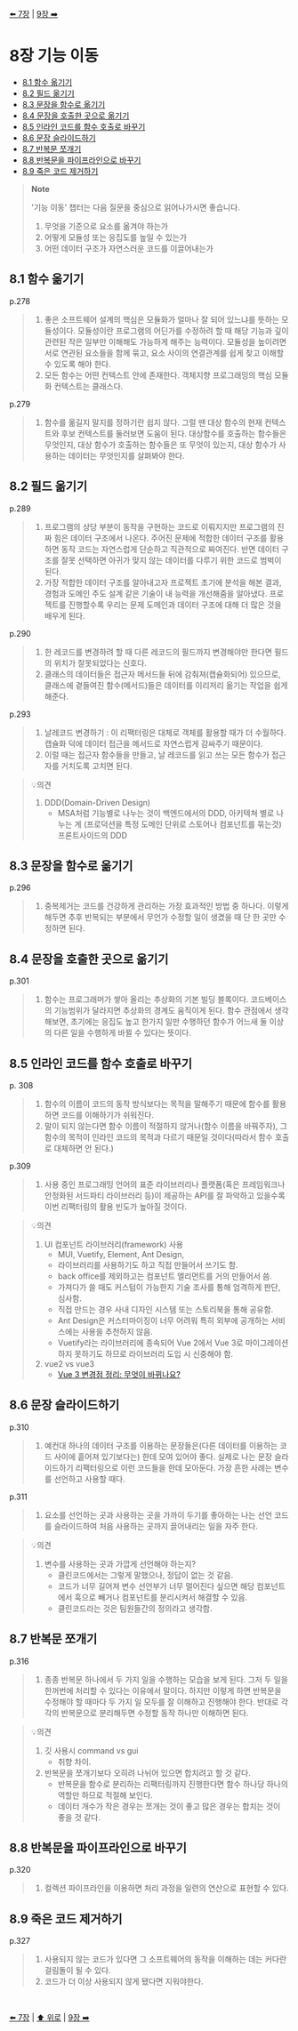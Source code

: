 [⬅️ 7장](https://github.com/read-with-us/refactoring/tree/main/ch07) | [9장 ➡️](https://github.com/read-with-us/refactoring/tree/main/ch09)

# 8장 기능 이동

- [8.1 함수 옮기기](#81-함수-옮기기)
- [8.2 필드 옮기기](#82-필드-옮기기)
- [8.3 문장을 함수로 옮기기](#83-문장을-함수로-옮기기)
- [8.4 문장을 호출한 곳으로 옮기기](#84-문장을-호출한-곳으로-옮기기)
- [8.5 인라인 코드를 함수 호출로 바꾸기](#85-인라인-코드를-함수-호출로-바꾸기)
- [8.6 문장 슬라이드하기](#86-문장-슬라이드하기)
- [8.7 반복문 쪼개기](#87-반복문-쪼개기)
- [8.8 반복문을 파이프라인으로 바꾸기](#88-반복문을-파이프라인으로-바꾸기)
- [8.9 죽은 코드 제거하기](#89-죽은-코드-제거하기)

> **Note**
>
> '기능 이동' 챕터는 다음 질문을 중심으로 읽어나가시면 좋습니다.
>
> 1. 무엇을 기준으로 요소를 옮겨야 하는가
> 2. 어떻게 모듈성 또는 응집도를 높일 수 있는가
> 3. 어떤 데이터 구조가 자연스러운 코드를 이끌어내는가

## 8.1 함수 옮기기

p.278

> 1. 좋은 소프트웨어 설계의 핵심은 모듈화가 얼마나 잘 되어 있느냐를 뜻하는 모듈성이다. 모듈성이란 프로그램의 어딘가를 수정하려 할 때 해당 기능과 깊이 관련된 작은 일부만 이해해도 가능하게 해주는 능력이다. 모듈성을 높이려면 서로 연관된 요소들을 함께 묶고, 요소 사이의 연결관계를 쉽게 찾고 이해할 수 있도록 해야 한다.
> 2. 모든 함수는 어떤 컨텍스트 안에 존재한다. 객체지향 프로그래밍의 핵심 모듈화 컨텍스트는 클래스다.

p.279

> 1. 함수를 옮길지 말지를 정하기란 쉽지 않다. 그럴 땐 대상 함수의 현재 컨텍스트와 후보 컨텍스트를 둘러보면 도움이 된다. 대상함수를 호출하는 함수들은 무엇인지, 대상 함수가 호출하는 함수들은 또 무엇이 있는지, 대상 함수가 사용하는 데이터는 무엇인지를 살펴봐야 한다.

## 8.2 필드 옮기기

p.289

> 1. 프로그램의 상당 부분이 동작을 구현하는 코드로 이뤄지지만 프로그램의 진짜 힘은 데이터 구조에서 나온다. 주어진 문제에 적합한 데이터 구조를 활용하면 동작 코드는 자연스럽게 단순하고 직관적으로 짜여진다. 반면 데이터 구조를 잘못 선택하면 아귀가 맞지 않는 데이터를 다루기 위한 코드로 범벅이 된다.
> 2. 가장 적합한 데이터 구조를 알아내고자 프로젝트 초기에 분석을 해본 결과, 경험과 도메인 주도 설계 같은 기술이 내 능력을 개선해줌을 알아냈다. 프로젝트를 진행할수록 우리는 문제 도메인과 데이터 구조에 대해 더 많은 것을 배우게 된다.

p.290

> 1. 한 레코드를 변경하려 할 때 다른 레코드의 필드까지 변경해야만 한다면 필드의 위치가 잘못되었다는 신호다.
> 2. 클래스의 데이터들은 접근자 메서드들 뒤에 감춰져(캡슐화되어) 있으므로, 클래스에 곁들여진 함수(메서드)들은 데이터를 이리저리 옮기는 작업을 쉽게 해준다.

p.293

> 1. 날레코드 변경하기 : 이 리팩터링은 대체로 객체를 활용할 때가 더 수월하다. 캡슐화 덕에 데이터 접근을 메서드로 자연스럽게 감싸주기 때문이다.
> 2. 이럴 때는 접근자 함수들을 만들고, 날 레코드를 읽고 쓰는 모든 함수가 접근자를 거치도록 고치면 된다.

> 💡의견
>
> 1. DDD(Domain-Driven Design)
>    - MSA처럼 기능별로 나누는 것이 백엔드에서의 DDD, 아키텍쳐 별로 나누는 게 (프로덕션을 특정 도메인 단위로 스토어나 컴포넌트를 묶는것) 프론트사이드의 DDD

## 8.3 문장을 함수로 옮기기

p.296

> 1. 중복제거는 코드를 건강하게 관리하는 가장 효과적인 방법 중 하나다. 이렇게 해두면 추후 반복되는 부분에서 무언가 수정할 일이 생겼을 때 단 한 곳만 수정하면 된다.

## 8.4 문장을 호출한 곳으로 옮기기

p.301

> 1. 함수는 프로그래머가 쌓아 올리는 추상화의 기본 빌딩 블록이다. 코드베이스의 기능범위가 달라지면 추상화의 경계도 움직이게 된다. 함수 관점에서 생각해보면, 초기에는 응집도 높고 한가지 일만 수행하던 함수가 어느새 둘 이상의 다른 일을 수행하게 바뀔 수 있다는 뜻이다.

## 8.5 인라인 코드를 함수 호출로 바꾸기

p. 308

> 1. 함수의 이름이 코드의 동작 방식보다는 목적을 말해주기 때문에 함수를 활용하면 코드를 이해하기가 쉬워진다.
> 2. 말이 되지 않는다면 함수 이름이 적절하지 않거나(함수 이름을 바꿔주자), 그 함수의 목적이 인라인 코드의 목적과 다르기 때문일 것이다(따라서 함수 호출로 대체하면 안 된다.)

p.309

> 1. 사용 중인 프로그래밍 언어의 표준 라이브러리나 플랫폼(혹은 프레임워크나 안정화된 서드파티 라이브러리 등)이 제공하는 API를 잘 파악하고 있을수록 이번 리팩터링의 활용 빈도가 높아질 것이다.

> 💡의견
>
> 1. UI 컴포넌트 라이브러리(framework) 사용
>    - MUI, Vuetify, Element, Ant Design,
>    - 라이브러리를 사용하기도 하고 직접 만들어서 쓰기도 함.
>    - back office를 제외하고는 컴포넌트 엘리먼트를 거의 만들어서 씀.
>    - 가져다가 쓸 때도 커스텀이 가능한지 기술 조사를 통해 엄격하게 판단, 심사함.
>    - 직접 만드는 경우 사내 디자인 시스템 또는 스토리북을 통해 공유함.
>    - Ant Design은 커스터마이징이 너무 어려워 특히 외부에 공개하는 서비스에는 사용을 추천하지 않음.
>    - Vuetify라는 라이브러리에 종속되어 Vue 2에서 Vue 3로 마이그레이션하지 못하기도 하므로 라이브러리 도입 시 신중해야 함.
> 2. vue2 vs vue3
>    - [Vue 3 변경점 정리: 무엇이 바뀌나요?](https://velog.io/@bluestragglrVue3-%EB%AC%B4%EC%97%87%EC%9D%B4-%EB%B0%94%EB%80%8C%EB%82%98%EC%9A%94)

## 8.6 문장 슬라이드하기

p.310

> 1. 예컨대 하나의 데이터 구조를 이용하는 문장들은(다른 데이터를 이용하는 코드 사이에 흩어져 있기보다는) 한데 모여 있어야 좋다. 실제로 나는 문장 슬라이드하기 리팩터링으로 이런 코드들을 한데 모아둔다. 가장 흔한 사례는 변수를 선언하고 사용할 때다.

p.311

> 1. 요소를 선언하는 곳과 사용하는 곳을 가까이 두기를 좋아하는 나는 선언 코드를 슬라이드하여 처음 사용하는 곳까지 끌어내리는 일을 자주 한다.

> 💡의견
>
> 1. 변수를 사용하는 곳과 가깝게 선언해야 하는지?
>    - 클린코드에서는 그렇게 말했으나, 정답이 없는 것 같음.
>    - 코드가 너무 길어져 변수 선언부가 너무 멀어진다 싶으면 해당 컴포넌트에서 훅으로 빼거나 컴포넌트를 분리시켜서 해결할 수 있음.
>    - 클린코드라는 것은 팀원들간의 정의라고 생각함.

## 8.7 반복문 쪼개기

p.316

> 1.  종종 반복문 하나에서 두 가지 일을 수행하는 모습을 보게 된다. 그저 두 일을 한꺼번에 처리할 수 있다는 이유에서 말이다. 하지만 이렇게 하면 반복문을 수정해야 할 때마다 두 가지 일 모두를 잘 이해하고 진행해야 한다. 반대로 각각의 반복문으로 분리해두면 수정할 동작 하나만 이해하면 된다.

> 💡의견
>
> 1.  깃 사용시 command vs gui
>     - 취향 차이.
> 2.  반복문을 쪼개기보다 오히려 나뉘어 있으면 합치려고 할 것 같다.
>     - 반복문을 함수로 분리하는 리팩터링까지 진행한다면 함수 하나당 하나의 역할만 하므로 적절해 보인다.
>     - 데이터 개수가 작은 경우는 쪼개는 것이 좋고 많은 경우는 합치는 것이 좋을 것 같다.

## 8.8 반복문을 파이프라인으로 바꾸기

p.320

> 1. 컬렉션 파이프라인을 이용하면 처리 과정을 일련의 연산으로 표현할 수 있다.

## 8.9 죽은 코드 제거하기

p.327

> 1. 사용되지 않는 코드가 있다면 그 소프트웨어의 동작을 이해하는 데는 커다란 걸림돌이 될 수 있다.
> 2. 코드가 더 이상 사용되지 않게 됐다면 지워야한다.

<br>

[⬅️ 7장](https://github.com/read-with-us/refactoring/tree/main/ch07) | [⬆️ 위로](#8장-기능-이동) | [9장 ➡️](https://github.com/read-with-us/refactoring/tree/main/ch09)
